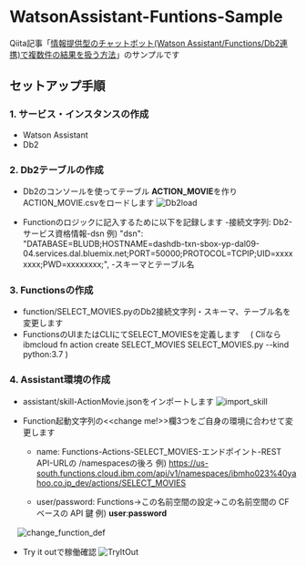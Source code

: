 # WatsonAssistant-Funtions-Sample
Qiita記事「[情報提供型のチャットボット(Watson Assistant/Functions/Db2連携)で複数件の結果を扱う方法]()」のサンプルです

## セットアップ手順
### 1. サービス・インスタンスの作成
- Watson Assistant
- Db2
### 2. Db2テーブルの作成
- Db2のコンソールを使ってテーブル **ACTION_MOVIE**を作りACTION_MOVIE.csvをロードします
  ![Db2load](https://user-images.githubusercontent.com/9675895/63083390-93a20280-bf83-11e9-9f7d-a216e55d057c.png)

- Functionのロジックに記入するために以下を記録します
  -接続文字列: Db2-サービス資格情報-dsn
   例) "dsn": "DATABASE=BLUDB;HOSTNAME=dashdb-txn-sbox-yp-dal09-04.services.dal.bluemix.net;PORT=50000;PROTOCOL=TCPIP;UID=xxxxxxxx;PWD=xxxxxxxx;",
   -スキーマとテーブル名
   

### 3. Functionsの作成
- function/SELECT_MOVIES.pyのDb2接続文字列・スキーマ、テーブル名を変更します
- FunctionsのUIまたはCLIにてSELECT_MOVIESを定義します
　( Cliならibmcloud fn action create SELECT_MOVIES SELECT_MOVIES.py --kind python:3.7 )
 
### 4. Assistant環境の作成
- assistant/skill-ActionMovie.jsonをインポートします
  ![import_skill](https://user-images.githubusercontent.com/9675895/63082531-694f4580-bf81-11e9-8cbf-efab64e1a1aa.png)

- Function起動文字列の<<change me!>>欄3つをご自身の環境に合わせて変更します
  - name: Functions-Actions-SELECT_MOVIES-エンドポイント-REST API-URLの /namespacesの後ろ
          例) https://us-south.functions.cloud.ibm.com/api/v1/namespaces/ibmho023%40yahoo.co.jp_dev/actions/SELECT_MOVIES
  
  - user/password: Functions->この名前空間の設定->この名前空間の CF ベースの API 鍵
          例) **user**:**password**
 
 　![change_function_def](https://user-images.githubusercontent.com/9675895/63082590-956ac680-bf81-11e9-9cc4-5a79844ac11d.png)

- Try it outで稼働確認
    ![TryItOut](https://user-images.githubusercontent.com/9675895/63082604-9bf93e00-bf81-11e9-96bc-71f346f548cc.png)
